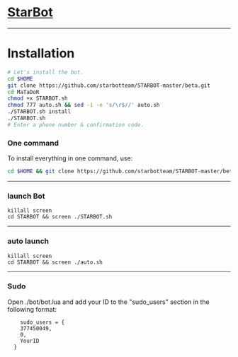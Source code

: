 # [StarBot](https://telegram.me/SBT_RoBot)


* * *


# Installation

```sh
# Let's install the bot.
cd $HOME
git clone https://github.com/starbotteam/STARBOT-master/beta.git
cd MaTaDoR
chmod +x STARBOT.sh
chmod 777 auto.sh && sed -i -e 's/\r$//' auto.sh
./STARBOT.sh install
./STARBOT.sh 
# Enter a phone number & confirmation code.
```
### One command
To install everything in one command, use:
```sh
cd $HOME && git clone https://github.com/starbotteam/STARBOT-master/beta.git && cd STARBOT && chmod +x STARBOT.sh && chmod 777 auto.sh && sed -i -e 's/\r$//' auto.sh && ./STARBOT.sh install && ./STARBOT.sh
```

* * *

### launch Bot

```
killall screen
cd STARBOT && screen ./STARBOT.sh
```

* * *


### auto launch 
```
killall screen
cd STARBOT && screen ./auto.sh
```

* * *


### Sudo

Open ./bot/bot.lua and add your ID to the "sudo_users" section in the following format:
```
    sudo_users = {
    377450049,
    0,
    YourID
  }
